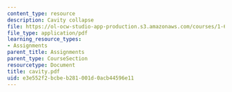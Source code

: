 ```yaml
---
content_type: resource
description: Cavity collapse
file: https://ol-ocw-studio-app-production.s3.amazonaws.com/courses/1-63-advanced-fluid-dynamics-of-the-environment-fall-2002/e3e552f2bcbeb281001d0acb44596e11_cavity.pdf
file_type: application/pdf
learning_resource_types:
- Assignments
parent_title: Assignments
parent_type: CourseSection
resourcetype: Document
title: cavity.pdf
uid: e3e552f2-bcbe-b281-001d-0acb44596e11
---
```

